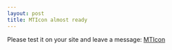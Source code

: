```yaml
---
layout: post
title: MTIcon almost ready
---
```


Please test it on your site and leave a message: [MTIcon](http://victor.carotena.net/projects/mtplugins/mticon.php)
